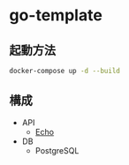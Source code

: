 # go-template

## 起動方法
```sh
docker-compose up -d --build
```

## 構成
- API
  - [Echo](https://echo.labstack.com/guide/)
- DB
  - PostgreSQL
